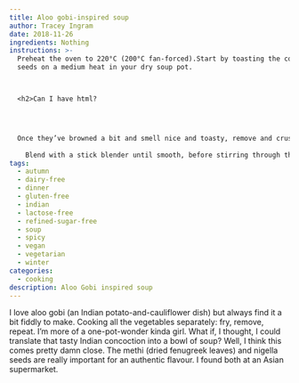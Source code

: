 ```yaml
---
title: Aloo gobi-inspired soup
author: Tracey Ingram
date: 2018-11-26
ingredients: Nothing
instructions: >-
  Preheat the oven to 220°C (200°C fan-forced).Start by toasting the coriander
  seeds on a medium heat in your dry soup pot. 



  <h2>Can I have html?




  Once they’ve browned a bit and smell nice and toasty, remove and crush with a mortar and pestle. Set the ground seeds aside. Put the pot back on a med-low heat and add 2 tablespoons of coconut oil. Once the oil has melted, add the onion and cook until soft but not brown.Stir in the garlic and ginger, as well as one teaspoon each of cumin and nigella seeds, and cook while stirring until the seeds start to pop.Add the potatoes and cauliflower to the pot and cook for a few minutes, stirring to cover the vegetables in the onion-and-spice mixture.Pour in the tomatoes, crushed coriander seeeds, chilli and turmeric and cook for a further few minutes before adding the stock. Stir, then cover the pot and cook for around 20-25 minutes – or until you can easily pierce the potatoes and cauliflower with a fork.In the meantime, make the ‘croutons’ by cutting the other cauliflower half into bite-sized pieces. Pop them on a baking tray with 1 tablespoon of coconut oil. Sprinkle with a teaspoon each of nigella and cumin seeds, and a good pinch of sea salt.Cook for 5 minutes before removing from the oven to toss the pan, making sure the cauliflower is covered in oil. Cook for a further 20 minutes, or until the croutons are golden brown.Once the soup vegetables are tender, take the pot off the heat. 
  
    Blend with a stick blender until smooth, before stirring through the methi and garam masala. Let the mixture sit for around 5 minutes to infuse the extra spices.Taste, adding more salt or chilli if necessary, before pouring into soup bowls. Squeeze over ½ lime per serving, and top with a handful of the cauliflower croutons and some fresh coriander leaves.
tags:
  - autumn
  - dairy-free
  - dinner
  - gluten-free
  - indian
  - lactose-free
  - refined-sugar-free
  - soup
  - spicy
  - vegan
  - vegetarian
  - winter
categories:
  - cooking
description: Aloo Gobi inspired soup
---
```

I love aloo gobi (an Indian potato-and-cauliflower dish) but always find it a bit fiddly to make. Cooking all the vegetables separately: fry, remove, repeat. I’m more of a one-pot-wonder kinda girl. What if, I thought, I could translate that tasty Indian concoction into a bowl of soup? Well, I think this comes pretty damn close. The methi (dried fenugreek leaves) and nigella seeds are really important for an authentic flavour. I found both at an Asian supermarket.
